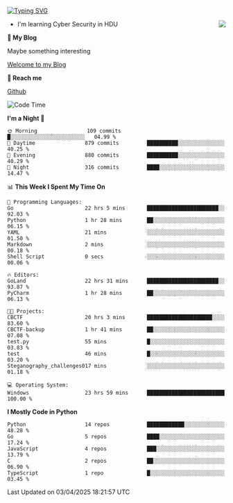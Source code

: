 [![Typing SVG](https://readme-typing-svg.herokuapp.com?font=Fira+Code&pause=1000&random=false&width=450&height=60&lines=Hello+%F0%9F%91%8B%F0%9F%8F%BB;I'm+JBNRZ)](https://git.io/typing-svg)

<a href="#">
  <img align="right" src="https://github-readme-stats.vercel.app/api?username=JBNRZ&show_icons=true&bg_color=15,f2f7fd,E0EAFC" />
</a>

- I'm learning Cyber Security in HDU

 **🌱 My Blog**

Maybe something interesting

[Welcome to my Blog](https://jbnrz.com.cn/)

 **💬 Reach me** 

[Github](https://github.com/JBNRZ)


<!--START_SECTION:waka-->
![Code Time](http://img.shields.io/badge/Code%20Time-1%2C102%20hrs%2029%20mins-blue)

**I'm a Night 🦉** 

```text
🌞 Morning                109 commits         █░░░░░░░░░░░░░░░░░░░░░░░░   04.99 % 
🌆 Daytime                879 commits         ██████████░░░░░░░░░░░░░░░   40.25 % 
🌃 Evening                880 commits         ██████████░░░░░░░░░░░░░░░   40.29 % 
🌙 Night                  316 commits         ████░░░░░░░░░░░░░░░░░░░░░   14.47 % 
```


📊 **This Week I Spent My Time On** 

```text
💬 Programming Languages: 
Go                       22 hrs 5 mins       ███████████████████████░░   92.03 % 
Python                   1 hr 28 mins        ██░░░░░░░░░░░░░░░░░░░░░░░   06.15 % 
YAML                     21 mins             ░░░░░░░░░░░░░░░░░░░░░░░░░   01.50 % 
Markdown                 2 mins              ░░░░░░░░░░░░░░░░░░░░░░░░░   00.18 % 
Shell Script             0 secs              ░░░░░░░░░░░░░░░░░░░░░░░░░   00.06 % 

🔥 Editors: 
GoLand                   22 hrs 31 mins      ███████████████████████░░   93.87 % 
PyCharm                  1 hr 28 mins        ██░░░░░░░░░░░░░░░░░░░░░░░   06.13 % 

🐱‍💻 Projects: 
CBCTF                    20 hrs 3 mins       █████████████████████░░░░   83.60 % 
CBCTF-backup             1 hr 41 mins        ██░░░░░░░░░░░░░░░░░░░░░░░   07.08 % 
test.py                  55 mins             █░░░░░░░░░░░░░░░░░░░░░░░░   03.83 % 
test                     46 mins             █░░░░░░░░░░░░░░░░░░░░░░░░   03.20 % 
Steganography_challenges017 mins             ░░░░░░░░░░░░░░░░░░░░░░░░░   01.18 % 

💻 Operating System: 
Windows                  23 hrs 59 mins      █████████████████████████   100.00 % 
```

**I Mostly Code in Python** 

```text
Python                   14 repos            ████████████░░░░░░░░░░░░░   48.28 % 
Go                       5 repos             ████░░░░░░░░░░░░░░░░░░░░░   17.24 % 
JavaScript               4 repos             ███░░░░░░░░░░░░░░░░░░░░░░   13.79 % 
C                        2 repos             ██░░░░░░░░░░░░░░░░░░░░░░░   06.90 % 
TypeScript               1 repo              █░░░░░░░░░░░░░░░░░░░░░░░░   03.45 % 
```




 Last Updated on 03/04/2025 18:21:57 UTC
<!--END_SECTION:waka-->
